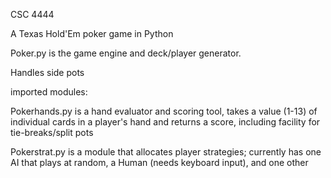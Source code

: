 CSC 4444

A Texas Hold'Em poker game in Python

Poker.py is the game engine and deck/player generator.

Handles side pots

imported modules:

Pokerhands.py is a hand evaluator and scoring tool, takes a value (1-13) of individual cards in a player's hand and returns a score, including facility for tie-breaks/split pots

Pokerstrat.py is a module that allocates player strategies; currently has one AI that plays at random, a Human (needs keyboard input), and one other
